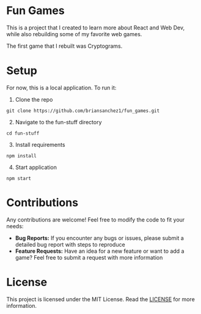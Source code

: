# Fun Games

This is a project that I created to learn more about React and Web Dev, while also rebuilding some of my favorite web games.

The first game that I rebuilt was Cryptograms.

# Setup

For now, this is a local application. To run it:

1. Clone the repo

```
git clone https://github.com/briansanchez1/fun_games.git
```

2. Navigate to the fun-stuff directory

```
cd fun-stuff
```

3. Install requirements

```
npm install
```

4. Start application

```
npm start
```

# Contributions

Any contributions are welcome! Feel free to modify the code to fit your needs:

- **Bug Reports:** If you encounter any bugs or issues, please submit a detailed bug report with steps to reproduce
- **Feature Requests:** Have an idea for a new feature or want to add a game? Feel free to submit a request with more information

# License
This project is licensed under the MIT License. Read the [LICENSE](LICENSE) for more information.
